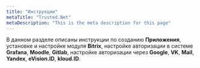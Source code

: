 ```yaml
---
title: "Инструкции"
metaTitle: "Trusted.Net"
metaDescription: "This is the meta description for this page"
---
```


В данном разделе описаны инструкции по созданию **Приложения**, установке и настройке модуля **Bitrix**, настройке авторизации в системе **Grafana**, **Moodle**, **Gitlab**, настройке авторизации через **Google**, **VK**, **Mail**, **Yandex**, **eVision.ID**, **kloud.ID**.